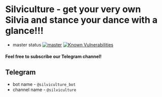 # Silviculture - get your very own Silvia and stance your dance with a glance!!!
- master status [![master](https://travis-ci.org/zzz3bra/silviculture.svg?branch=master)](https://travis-ci.org/zzz3bra/silviculture)
[![Known Vulnerabilities](https://snyk.io/test/github/zzz3bra/silviculture/badge.svg)](https://snyk.io/test/github/zzz3bra/silviculture)

#### Feel free to subscribe our Telegram channel!
## Telegram
- bot name - `@silviculture_bot`
- channel name - `@silviculture`


